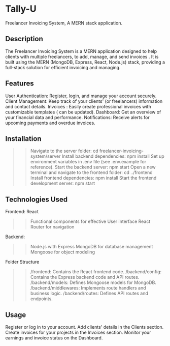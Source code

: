 # Tally-U
Freelancer Invoicing System,
A MERN stack application.

Description
-----------
The Freelancer Invoicing System is a MERN application designed to help clients with multiple freelancers, to add, manage, and send invoices . It is built using the MERN (MongoDB, Express, React, Node.js) stack, providing a full-stack solution for efficient invoicing and managing.

Features
---------
User Authentication: Register, login, and manage your account securely.
Client Management: Keep track of your clients' (or freelancers) information and contact details.
Invoices : Easily create professional invoices with customizable templates ( can be updated).
Dashboard: Get an overview of your financial data and performance.
Notifications: Receive alerts for upcoming payments and overdue invoices.

Installation
-------------
>>Navigate to the server folder: cd freelancer-invoicing-system/server
>>Install backend dependencies: npm install
>>Set up environment variables in .env file (see .env.example for reference).
>>Start the backend server: npm start
>>Open a new terminal and navigate to the frontend folder: cd ../frontend
>>Install frontend dependencies: npm install
>>Start the frontend development server: npm start

Technologies Used
-----------------
Frontend:
React
  >>Functional components for effective User interface
  >>React Router for navigation
  
Backend:
  >>Node.js with Express
  >>MongoDB for database management
  >>Mongoose for object modeling

Folder Structure
>> /frontend: Contains the React frontend code.
>> /backend/config: Contains the Express backend code and API routes.
>> /backend/models: Defines Mongoose models for MongoDB.
>> /backend/middlewares: Implements route handlers and business logic.
>> /backend/routes: Defines API routes and endpoints.

Usage
-----
Register or log in to your account.
Add clients' details in the Clients section.
Create invoices for your projects in the Invoices section.
Monitor your earnings and invoice status on the Dashboard.
